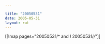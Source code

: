 ```yaml
---

title: "20050531"
date: 2005-05-31
layout: rut
---
```


[[!map pages="20050531/* and ! 20050531/*/*"]]
